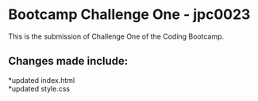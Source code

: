 # Bootcamp Challenge One - jpc0023

This is the submission of Challenge One of the Coding Bootcamp.

## Changes made include:

*updated index.html <br />
*updated style.css
